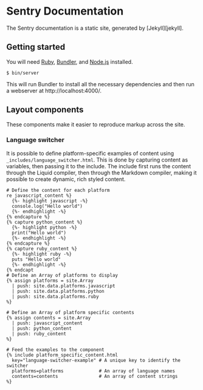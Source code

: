# Sentry Documentation

The Sentry documentation is a static site, generated by [Jekyll][jekyll].


## Getting started

You will need [Ruby][ruby], [Bundler][bundler], and [Node.js][nodejs] installed.

```
$ bin/server
```

This will run Bundler to install all the necessary dependencies and then run a webserver at http://localhost:4000/.

[ruby]: https://www.ruby-lang.org/
[bundler]: http://bundler.io/
[nodejs]: https://nodejs.org/


## Layout components

These components make it easier to reproduce markup across the site.

### Language switcher

It is possible to define platform-specific examples of content using `_includes/language_switcher.html`. This is done by capturing content as variables, then passing it to the include. The include first runs the content through the Liquid compiler, then through the Markdown compiler, making it possible to create dynamic, rich styled content.

```
# Define the content for each platform
re javascript_content %}
  {%- highlight javascript -%}
  console.log("Hello world")
  {%- endhighlight -%}
{% endcapture %}
{% capture python_content %}
  {%- highlight python -%}
  print("Hello world")
  {%- endhighlight -%}
{% endcapture %}
{% capture ruby_content %}
  {%- highlight ruby -%}
  puts "Hello world"
  {%- endhighlight -%}
{% endcapt
# Define an Array of platforms to display
{% assign platforms = site.Array
  | push: site.data.platforms.javascript
  | push: site.data.platforms.python
  | push: site.data.platforms.ruby
%}

# Define an Array of platform specific contents
{% assign contents = site.Array
  | push: javascript_content
  | push: python_content
  | push: ruby_content
%}

# Feed the examples to the component
{% include platform_specific_content.html
  key="language-switcher-example" # A unique key to identify the switcher
  platforms=platforms             # An array of language names
  contents=contents               # An array of content strings
%}
```
